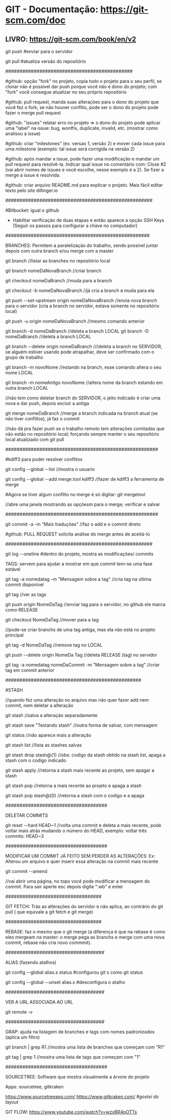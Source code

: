 # GIT - Documentação: https://git-scm.com/doc
## LIVRO: https://git-scm.com/book/en/v2


git push #enviar para o servidor

git pull #atualiza versão do repositório

#############################################

#github: opção "fork" no projeto, copia todo o projeto para o seu perfil, se clonar não é possível dar push porque você não é dono do projeto; com "fork" você consegue atualizar no seu próprio repositório

#github: pull request, manda suas alterações para o dono do projeto que você fez o fork, se não houver conflito, pode ser o dono do projeto pode fazer o merge pull request

#github: "issues" relatar erro no projeto
=> o dono do projeto pode aplicar uma "label" na issue: bug, wontfix, duplicate, invalid, etc. (mostrar como analisou a issue)

#github: criar "milestones" (ex. versao 1, versão 2) e mover cada issue para uma milestone (exemplo: tal issue será corrigida na versão 2)

#github: após mandar a issue, pode fazer uma modificação e mandar um pull request para resolvê-la. Indicar qual issue no comentário com: Close #2 (vai abrir nomes de issues e você escolhe, nesse exemplo é a 2). Se fizer a merge a issue é resolvida.

#github: criar arquivo README.md para explicar o projeto. Mais fácil editar texto pelo site dillinger.io

####################################################

#Bitbucket: igual o github
- Habilitar verificação de duas etapas e então aparece a opção SSH Keys (Seguir os passos para configurar a chave no computador)

###################################################

BRANCHES: Permitem a paralelização do trabalho, sendo possível juntar depois com outra branch e/ou merge com a master

git branch //listar as branches no repositório local

git branch nomeDaNovaBranch //criar branch

git checkout nomeDaBranch //muda para a branch

git checkout -b nomeDaNovaBranch //já cria a branch e muda para ela

git push --set-upstream origin nomeDaNovaBranch //envia nova branch para o servidor (cria a branch no servidor, estava somente no repositório local)

git push -u origin nomeDaNovaBranch //mesmo comando anterior

git branch -d nomeDaBranch //deleta a branch LOCAL
git branch -D nomeDaBranch //deleta a branch LOCAL

git branch --delete origin nomeDaBranch ///deleta a branch no SERVIDOR, se alguém estiver usando pode atrapalhar, deve ser confirmado com o grupo de trabalho

git branch -m novoNome //estando na branch, esse comando altera o seu nome LOCAL

git branch -m nomeAntigo novoNome //altera nome da branch estando em outra branch LOCAL

//não tem como deletar branch do SERVIDOR, o jeito indicado é criar uma nova e dar push, depois excluir a antiga

git merge nomeDaBranch //merge a branch indicada na branch atual
 (se não tiver conflitos), já faz o commit

//não dá pra fazer push se o trabalho remoto tem alterações comitadas que não estão no repositório local; forçando sempre manter o seu repositório local atualizado com git pull

######################################################

#kdiff3 para poder resolver conflitos

git config --global --list //mostra o usuario

git config --global --add merge.tool kdiff3 //fazer de kdiff3 a ferramenta de merge

#Agora se tiver algum conflito no merge é só digitar:
git mergetool

//abre uma janela mostrando as opçõesm para o merge; verificar e salvar

######################################################


git commit -a -m "Mais traduções" //faz o add e o commit direto

#github: PULL REQUEST solicita análise do merge antes de aceitá-lo

####################################################

git log --oneline #dentro do projeto, mostra as modificações/ commits

TAGS: servem para ajudar a mostrar em que commit tem-se uma fase estável

git tag -a nomedatag -m "Mensagem sobre a tag" //cria tag na última commit disponível

git tag //ver as tags

git push origin NomeDaTag //enviar tag para o servidor, no github ele marca como RELEASE

git checkout NomeDaTag //mover para a tag

//pode-se criar branchs de uma tag antiga, mas ela não está no projeto principal

git tag -d NomeDaTag //remove tag no LOCAL

git push --delete origin NomeDa Tag //deleta RELEASE (tag) no servidor 

git tag -a nomedatag nomeDaCommit -m "Mensagem sobre a tag" //criar tag em commit anterior

################################################

#STASH

//quando fez uma alteração no arquivo mas não quer fazer add nem commit, nem deletar a alteração

git stash //salva a alteração separadamente

git stash save "Testando stash" //outra forma de salvar, com mensagem

git status //não aparece mais a alteração

git stash list //lista as stashes salvas

git stash drop stash@{1} //obs: codigo da stash obtido na stash list, apaga a stash com o codigo indicado

git stash apply //retorna a stash mais recente ao projeto, sem apagar a stash

git stash pop //retorna a mais recente ao projeto e apaga a stash

git stash pop stash@{0} //retorna a stash com o codigo e a apaga

####################################

DELETAR COMMITS

git reset --hard HEAD~1 //volta uma commit e deleta a mais recente, pode voltar mais atrás mudando o número do HEAD, exemplo: voltar três commits: HEAD~3

####################################

MODIFICAR UM COMMIT JÁ FEITO SEM PERDER AS ALTERAÇÔES:
Ex: Alterou um arquivo e quer inserir essa alteração na commit mais recente

git commit --amend

//vai abrir uma página, no topo você pode modificar a mensagem do commit. Para sair aperte esc depois digite ":wb" e enter 

##################################

GIT FETCH: Trás as alterações do servidor e não aplica, ao contrário do git pull ( que equivale a git fetch e git merge)

##################################

REBASE: 
faz o mesmo que o git merge (a diferença é que na rebase é como eles mergeam na master: o merge pega as branchs e merge com uma nova commit, rebase não cria novo commmit).

###################################

ALIAS (fazendo atalhos)

git config --global alias.s status #configurou git s como git status

git config --global --unset alias.s #desconfigura o atalho

###################################

VER A URL ASSOCIADA AO URL

git remote -v

###################################

GRAP: ajuda na listagem de branches e tags com nomes padronizados (aplica um filtro)

git branch | grep R1 //mostra uma lista de branches que começam com "R1"

git tag | grep 1 //mostra uma lista de tags que começam com "1"

####################################

SOURCETREE: Software que mostra visualmente a árvore do projeto

Apps: sourcetree, gitkraken

https://www.sourcetreeapp.com/
https://www.gitkraken.com/			_#gostei do layout_

GIT FLOW: https://www.youtube.com/watch?v=wzxBR4pOTTs
